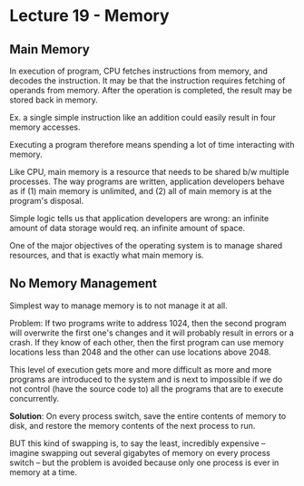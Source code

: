 # Lecture 19 - Memory

## Main Memory

In execution of program, CPU fetches instructions from memory, and decodes the instruction. It may be that the instruction
requires fetching of operands from memory. After the operation is completed, the result may be stored back in memory.

Ex. a single simple instruction like an addition could easily result in four memory accesses.

Executing a program therefore means spending a lot of time interacting with memory.

Like CPU, main memory is a resource that needs to be shared b/w multiple processes. The way programs are written, application developers
behave as if (1) main memory is unlimited, and (2) all of main memory is at the program's disposal.

Simple logic tells us that application developers are wrong: an infinite amount of data storage would req. an infinite amount of space.

One of the major objectives of the operating system is to manage shared resources, and that is exactly what main memory is.

## No Memory Management

Simplest way to manage memory is to not manage it at all. 

Problem: If two programs write to address 1024, then the second program will overwrite the first one's changes and it will probably
result in errors or a crash. If they know of each other, then the first program can use memory locations less than 2048 and the other can use
locations above 2048.

This level of execution gets more and more difficult as more and more programs are introduced to the system and is next to impossible if we
do not control (have the source code to) all the programs that are to execute concurrently.

**Solution**: On every process switch, save the entire contents of memory to disk, and restore
the memory contents of the next process to run.

BUT this kind of swapping is, to say the least, incredibly expensive – imagine swapping out several gigabytes of memory on every process switch – but the problem is avoided because only one process is ever in memory at a time.
